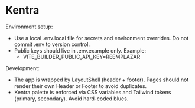 # Kentra

Environment setup:

- Use a local .env.local file for secrets and environment overrides. Do not commit .env to version control.
- Public keys should live in .env.example only. Example:
  - VITE_BUILDER_PUBLIC_API_KEY=REEMPLAZAR

Development:

- The app is wrapped by LayoutShell (header + footer). Pages should not render their own Header or Footer to avoid duplicates.
- Kentra palette is enforced via CSS variables and Tailwind tokens (primary, secondary). Avoid hard-coded blues.
